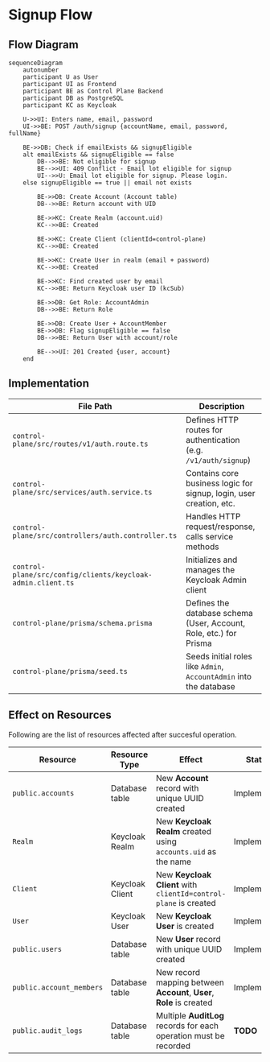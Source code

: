 # Signup Flow

## Flow Diagram
```mermaid
sequenceDiagram
    autonumber
    participant U as User
    participant UI as Frontend
    participant BE as Control Plane Backend
    participant DB as PostgreSQL
    participant KC as Keycloak

    U->>UI: Enters name, email, password
    UI->>BE: POST /auth/signup {accountName, email, password, fullName}

    BE->>DB: Check if emailExists && signupEligible
    alt emailExists && signupEligible == false
        DB-->>BE: Not eligible for signup
        BE-->>UI: 409 Conflict - Email lot eligible for signup
        UI-->>U: Email lot eligible for signup. Please login.
    else signupEligible == true || email not exists

        BE->>DB: Create Account (Account table)
        DB-->>BE: Return account with UID

        BE->>KC: Create Realm (account.uid)
        KC-->>BE: Created

        BE->>KC: Create Client (clientId=control-plane)
        KC-->>BE: Created

        BE->>KC: Create User in realm (email + password)
        KC-->>BE: Created

        BE->>KC: Find created user by email
        KC-->>BE: Return Keycloak user ID (kcSub)

        BE->>DB: Get Role: AccountAdmin
        DB-->>BE: Return Role

        BE->>DB: Create User + AccountMember
        BE->>DB: Flag signupEligible == false
        DB-->>BE: Return User with account/role

        BE-->>UI: 201 Created {user, account}
    end
```

## Implementation

| File Path                                                 | Description                                                         |
| --------------------------------------------------------- | ------------------------------------------------------------------- |
| `control-plane/src/routes/v1/auth.route.ts`                 | Defines HTTP routes for authentication (e.g. `/v1/auth/signup`)     |
| `control-plane/src/services/auth.service.ts`                | Contains core business logic for signup, login, user creation, etc. |
| `control-plane/src/controllers/auth.controller.ts`          | Handles HTTP request/response, calls service methods                |
| `control-plane/src/config/clients/keycloak-admin.client.ts` | Initializes and manages the Keycloak Admin client                   |
| `control-plane/prisma/schema.prisma`                        | Defines the database schema (User, Account, Role, etc.) for Prisma  |
| `control-plane/prisma/seed.ts`                              | Seeds initial roles like `Admin`, `AccountAdmin` into the database  |

## Effect on Resources
Following are the list of resources affected after succesful operation.

| Resource | Resource Type | Effect | Status |
| ---| --- | --- | --- |
| `public.accounts` | Database table | New __Account__ record with unique UUID created | Implemented |
| `Realm` | Keycloak Realm | New __Keycloak Realm__ created using `accounts.uid` as the name | Implemented |
| `Client` | Keycloak Client | New __Keycloak Client__ with `clientId=control-plane` is created | Implemented |
| `User` | Keycloak User | New __Keycloak User__ is created | Implemented |
| `public.users` | Database table | New __User__ record with unique UUID created | Implemented |
| `public.account_members` | Database table | New record mapping between __Account__, __User__, __Role__ is created | Implemented |
| `public.audit_logs` | Database table | Multiple __AuditLog__ records for each operation must be recorded | __TODO__ |
